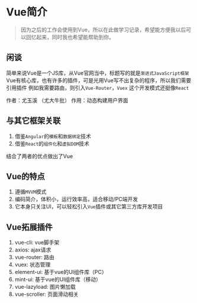# Vue简介

> 因为之后的工作会使用到Vue，所以在此做学习记录，希望能方便我以后可以回忆起来，同时我也希望能帮助到你。

## 闲谈

简单来说Vue是一个JS库，从Vue官网当中，标题写的就是`渐进式JavaScript框架`
Vue有核心库，也有许多的插件，可是光用Vue写不出复杂的程序，所以我们需要引用插件
例如我需要路由，则引入`Vue-Router`，`Vuex`
这个开发模式还挺像`React`

作者：尤玉溪 （尤大牛批）
作用：动态构建用户界面

## 与其它框架关联

1. 借鉴`Angular`的`模板`和`数据绑定`技术
2. 借鉴`React`的`组件化`和`虚拟DOM`技术

结合了两者的优点做出了Vue

## Vue的特点

1. 遵循`MVVM`模式
2. 编码简介，体积小，运行效率高，适合移动/PC端开发
3. 它本身只关注UI，可以轻松引入`Vue`插件或其它第三方库开发项目

## Vue拓展插件

1. vue-cli: vue脚手架
2. axios: ajax请求
3. vue-router: 路由
4. vuex: 状态管理
5. element-ui: 基于vue的UI组件库（PC）
6. mint-ui: 基于vue的UI组件库（移动）
7. vue-lazyload: 图片懒加载
8. vue-scroller: 页面滑动相关
